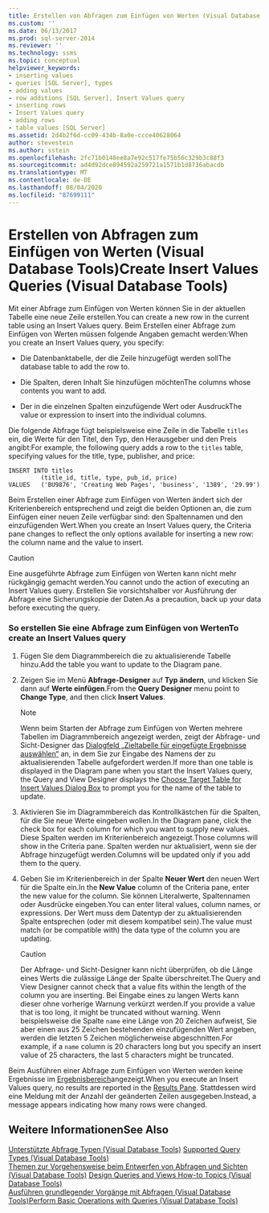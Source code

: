 ```yaml
---
title: Erstellen von Abfragen zum Einfügen von Werten (Visual Database Tools) | Microsoft-Dokumentation
ms.custom: ''
ms.date: 06/13/2017
ms.prod: sql-server-2014
ms.reviewer: ''
ms.technology: ssms
ms.topic: conceptual
helpviewer_keywords:
- inserting values
- queries [SQL Server], types
- adding values
- row additions [SQL Server], Insert Values query
- inserting rows
- Insert Values query
- adding rows
- table values [SQL Server]
ms.assetid: 2d4b2f6d-cc09-434b-8a0e-ccce40628064
author: stevestein
ms.author: sstein
ms.openlocfilehash: 2fc71b0148ee8a7e92c517fe75b56c329b3c88f3
ms.sourcegitcommit: ad4d92dce894592a259721a1571b1d8736abacdb
ms.translationtype: MT
ms.contentlocale: de-DE
ms.lasthandoff: 08/04/2020
ms.locfileid: "87699111"
---
```

# <a name="create-insert-values-queries-visual-database-tools"></a><span data-ttu-id="7e9ec-102">Erstellen von Abfragen zum Einfügen von Werten (Visual Database Tools)</span><span class="sxs-lookup"><span data-stu-id="7e9ec-102">Create Insert Values Queries (Visual Database Tools)</span></span>
  <span data-ttu-id="7e9ec-103">Mit einer Abfrage zum Einfügen von Werten können Sie in der aktuellen Tabelle eine neue Zeile erstellen.</span><span class="sxs-lookup"><span data-stu-id="7e9ec-103">You can create a new row in the current table using an Insert Values query.</span></span> <span data-ttu-id="7e9ec-104">Beim Erstellen einer Abfrage zum Einfügen von Werten müssen folgende Angaben gemacht werden:</span><span class="sxs-lookup"><span data-stu-id="7e9ec-104">When you create an Insert Values query, you specify:</span></span>  
  
-   <span data-ttu-id="7e9ec-105">Die Datenbanktabelle, der die Zeile hinzugefügt werden soll</span><span class="sxs-lookup"><span data-stu-id="7e9ec-105">The database table to add the row to.</span></span>  
  
-   <span data-ttu-id="7e9ec-106">Die Spalten, deren Inhalt Sie hinzufügen möchten</span><span class="sxs-lookup"><span data-stu-id="7e9ec-106">The columns whose contents you want to add.</span></span>  
  
-   <span data-ttu-id="7e9ec-107">Der in die einzelnen Spalten einzufügende Wert oder Ausdruck</span><span class="sxs-lookup"><span data-stu-id="7e9ec-107">The value or expression to insert into the individual columns.</span></span>  
  
 <span data-ttu-id="7e9ec-108">Die folgende Abfrage fügt beispielsweise eine Zeile in die Tabelle `titles` ein, die Werte für den Titel, den Typ, den Herausgeber und den Preis angibt:</span><span class="sxs-lookup"><span data-stu-id="7e9ec-108">For example, the following query adds a row to the `titles` table, specifying values for the title, type, publisher, and price:</span></span>  
  
```  
INSERT INTO titles  
         (title_id, title, type, pub_id, price)  
VALUES   ('BU9876', 'Creating Web Pages', 'business', '1389', '29.99')  
```  
  
 <span data-ttu-id="7e9ec-109">Beim Erstellen einer Abfrage zum Einfügen von Werten ändert sich der Kriterienbereich entsprechend und zeigt die beiden Optionen an, die zum Einfügen einer neuen Zeile verfügbar sind: den Spaltennamen und den einzufügenden Wert.</span><span class="sxs-lookup"><span data-stu-id="7e9ec-109">When you create an Insert Values query, the Criteria pane changes to reflect the only options available for inserting a new row: the column name and the value to insert.</span></span>  
  
> [!CAUTION]  
>  <span data-ttu-id="7e9ec-110">Eine ausgeführte Abfrage zum Einfügen von Werten kann nicht mehr rückgängig gemacht werden.</span><span class="sxs-lookup"><span data-stu-id="7e9ec-110">You cannot undo the action of executing an Insert Values query.</span></span> <span data-ttu-id="7e9ec-111">Erstellen Sie vorsichtshalber vor Ausführung der Abfrage eine Sicherungskopie der Daten.</span><span class="sxs-lookup"><span data-stu-id="7e9ec-111">As a precaution, back up your data before executing the query.</span></span>  
  
### <a name="to-create-an-insert-values-query"></a><span data-ttu-id="7e9ec-112">So erstellen Sie eine Abfrage zum Einfügen von Werten</span><span class="sxs-lookup"><span data-stu-id="7e9ec-112">To create an Insert Values query</span></span>  
  
1.  <span data-ttu-id="7e9ec-113">Fügen Sie dem Diagrammbereich die zu aktualisierende Tabelle hinzu.</span><span class="sxs-lookup"><span data-stu-id="7e9ec-113">Add the table you want to update to the Diagram pane.</span></span>  
  
2.  <span data-ttu-id="7e9ec-114">Zeigen Sie im Menü **Abfrage-Designer** auf **Typ ändern**, und klicken Sie dann auf **Werte einfügen**.</span><span class="sxs-lookup"><span data-stu-id="7e9ec-114">From the **Query Designer** menu point to **Change Type**, and then click **Insert Values**.</span></span>  
  
    > [!NOTE]  
    >  <span data-ttu-id="7e9ec-115">Wenn beim Starten der Abfrage zum Einfügen von Werten mehrere Tabellen im Diagrammbereich angezeigt werden, zeigt der Abfrage- und Sicht-Designer das [Dialogfeld „Zieltabelle für eingefügte Ergebnisse auswählen“](visual-database-tools.md) an, in dem Sie zur Eingabe des Namens der zu aktualisierenden Tabelle aufgefordert werden.</span><span class="sxs-lookup"><span data-stu-id="7e9ec-115">If more than one table is displayed in the Diagram pane when you start the Insert Values query, the Query and View Designer displays the [Choose Target Table for Insert Values Dialog Box](visual-database-tools.md) to prompt you for the name of the table to update.</span></span>  
  
3.  <span data-ttu-id="7e9ec-116">Aktivieren Sie im Diagrammbereich das Kontrollkästchen für die Spalten, für die Sie neue Werte eingeben wollen.</span><span class="sxs-lookup"><span data-stu-id="7e9ec-116">In the Diagram pane, click the check box for each column for which you want to supply new values.</span></span> <span data-ttu-id="7e9ec-117">Diese Spalten werden im Kriterienbereich angezeigt.</span><span class="sxs-lookup"><span data-stu-id="7e9ec-117">Those columns will show in the Criteria pane.</span></span> <span data-ttu-id="7e9ec-118">Spalten werden nur aktualisiert, wenn sie der Abfrage hinzugefügt werden.</span><span class="sxs-lookup"><span data-stu-id="7e9ec-118">Columns will be updated only if you add them to the query.</span></span>  
  
4.  <span data-ttu-id="7e9ec-119">Geben Sie im Kriterienbereich in der Spalte **Neuer Wert** den neuen Wert für die Spalte ein.</span><span class="sxs-lookup"><span data-stu-id="7e9ec-119">In the **New Value** column of the Criteria pane, enter the new value for the column.</span></span> <span data-ttu-id="7e9ec-120">Sie können Literalwerte, Spaltennamen oder Ausdrücke eingeben.</span><span class="sxs-lookup"><span data-stu-id="7e9ec-120">You can enter literal values, column names, or expressions.</span></span> <span data-ttu-id="7e9ec-121">Der Wert muss dem Datentyp der zu aktualisierenden Spalte entsprechen (oder mit diesem kompatibel sein).</span><span class="sxs-lookup"><span data-stu-id="7e9ec-121">The value must match (or be compatible with) the data type of the column you are updating.</span></span>  
  
    > [!CAUTION]  
    >  <span data-ttu-id="7e9ec-122">Der Abfrage- und Sicht-Designer kann nicht überprüfen, ob die Länge eines Werts die zulässige Länge der Spalte überschreitet.</span><span class="sxs-lookup"><span data-stu-id="7e9ec-122">The Query and View Designer cannot check that a value fits within the length of the column you are inserting.</span></span> <span data-ttu-id="7e9ec-123">Bei Eingabe eines zu langen Werts kann dieser ohne vorherige Warnung verkürzt werden.</span><span class="sxs-lookup"><span data-stu-id="7e9ec-123">If you provide a value that is too long, it might be truncated without warning.</span></span> <span data-ttu-id="7e9ec-124">Wenn beispielsweise die Spalte `name` eine Länge von 20 Zeichen aufweist, Sie aber einen aus 25 Zeichen bestehenden einzufügenden Wert angeben, werden die letzten 5 Zeichen möglicherweise abgeschnitten.</span><span class="sxs-lookup"><span data-stu-id="7e9ec-124">For example, if a `name` column is 20 characters long but you specify an insert value of 25 characters, the last 5 characters might be truncated.</span></span>  
  
 <span data-ttu-id="7e9ec-125">Beim Ausführen einer Abfrage zum Einfügen von Werten werden keine Ergebnisse im [Ergebnisbereich](results-pane-visual-database-tools.md)angezeigt.</span><span class="sxs-lookup"><span data-stu-id="7e9ec-125">When you execute an Insert Values query, no results are reported in the [Results Pane](results-pane-visual-database-tools.md).</span></span> <span data-ttu-id="7e9ec-126">Stattdessen wird eine Meldung mit der Anzahl der geänderten Zeilen ausgegeben.</span><span class="sxs-lookup"><span data-stu-id="7e9ec-126">Instead, a message appears indicating how many rows were changed.</span></span>  
  
## <a name="see-also"></a><span data-ttu-id="7e9ec-127">Weitere Informationen</span><span class="sxs-lookup"><span data-stu-id="7e9ec-127">See Also</span></span>  
 <span data-ttu-id="7e9ec-128">[Unterstützte Abfrage Typen &#40;Visual Database Tools&#41;](supported-query-types-visual-database-tools.md) </span><span class="sxs-lookup"><span data-stu-id="7e9ec-128">[Supported Query Types &#40;Visual Database Tools&#41;](supported-query-types-visual-database-tools.md) </span></span>  
 <span data-ttu-id="7e9ec-129">[Themen zur Vorgehensweise beim Entwerfen von Abfragen und Sichten &#40;Visual Database Tools&#41;](design-queries-and-views-how-to-topics-visual-database-tools.md) </span><span class="sxs-lookup"><span data-stu-id="7e9ec-129">[Design Queries and Views How-to Topics &#40;Visual Database Tools&#41;](design-queries-and-views-how-to-topics-visual-database-tools.md) </span></span>  
 [<span data-ttu-id="7e9ec-130">Ausführen grundlegender Vorgänge mit Abfragen &#40;Visual Database Tools&#41;</span><span class="sxs-lookup"><span data-stu-id="7e9ec-130">Perform Basic Operations with Queries &#40;Visual Database Tools&#41;</span></span>](perform-basic-operations-with-queries-visual-database-tools.md)  
  
  
